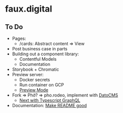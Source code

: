# faux.digital

## To Do

- Pages:
  - /cards: Abstract content => View
- Post business case in parts
- Building out a component library:
  - Contentful Models
  - Documentation
- Storybook + Chromatic
- Preview server:
  - Docker secrets
  - Run container on GCP
  - [Preview Mode](https://nextjs.org/docs/advanced-features/preview-mode)
- Fork => Phở? => pho.rodeo, implement with [DatoCMS](https://github.com/vercel/next.js/tree/canary/examples/cms-datocms)
  - [Next with Typescript GraphQL](https://github.com/vercel/next.js/tree/canary/examples/with-typescript-graphql)
- Documentation: [Make README good](https://www.makeareadme.com/)
